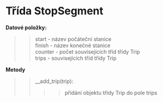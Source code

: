 # Třída StopSegment
__Datové položky:__
>>start - název počáteční stanice<br/>
>>finish - název konečné stanice<br/>
>>counter - počet souvisejících tříd třídy Trip<br/>
>>trips - souvisejících tříd třídy Trip<br/>

__Metody__
>>\__add_trip(trip):<br/>
>>>> přidání objektu třídy Trip do pole trips<br/> 
